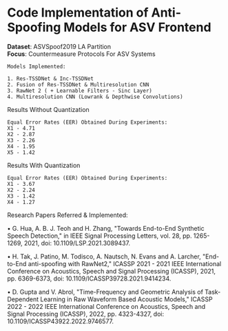 # Code Implementation of Anti-Spoofing Models for ASV Frontend

<strong>Dataset</strong>: ASVSpoof2019 LA Partition<br>
<strong>Focus</strong>: Countermeasure Protocols For ASV Systems<br>
```
Models Implemented:

1. Res-TSSDNet & Inc-TSSDNet
2. Fusion of Res-TSSDNet & Multiresolution CNN
3. RawNet 2 ( + Learnable Filters - Sinc Layer)
4. Multiresolution CNN (Lowrank & Depthwise Convolutions)
```

Results Without Quantization
```
Equal Error Rates (EER) Obtained During Experiments:
X1 - 4.71
X2 - 2.87
X3 - 2.26
X4 - 1.95
X5 - 1.42
```
Results With Quantization

```
Equal Error Rates (EER) Obtained During Experiments:
X1 - 3.67
X2 - 2.24
X3 - 1.42
X4 - 1.27
```

Research Papers Referred & Implemented:

• G. Hua, A. B. J. Teoh and H. Zhang, "Towards End-to-End Synthetic Speech Detection," in IEEE Signal Processing Letters, vol. 28, pp. 1265-1269, 2021, doi: 10.1109/LSP.2021.3089437.

• H. Tak, J. Patino, M. Todisco, A. Nautsch, N. Evans and A. Larcher, "End-to-End anti-spoofing with RawNet2," ICASSP 2021 - 2021 IEEE International Conference on Acoustics, Speech and Signal Processing (ICASSP), 2021, pp. 6369-6373, doi: 10.1109/ICASSP39728.2021.9414234.

• D. Gupta and V. Abrol, "Time-Frequency and Geometric Analysis of Task-Dependent Learning in Raw Waveform Based Acoustic Models," ICASSP 2022 - 2022 IEEE International Conference on Acoustics, Speech and Signal Processing (ICASSP), 2022, pp. 4323-4327, doi: 10.1109/ICASSP43922.2022.9746577.
